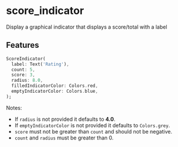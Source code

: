 # score_indicator

Display a graphical indicator that displays a score/total with a label

## Features

```dart
ScoreIndicator(
  label: Text('Rating'),
  count: 5,
  score: 3,
  radius: 8.0,
  filledIndicatorColor: Colors.red,
  emptyIndicatorColor: Colors.blue,
);
```

Notes:
- If `radius` is not provided it defaults to **4.0**.
- If `emptyIndicatorColor` is not provided it defaults to `Colors.grey`.
- `score` must not be greater than `count` and should not be negative.
- `count` and `radius` must be greater than 0.